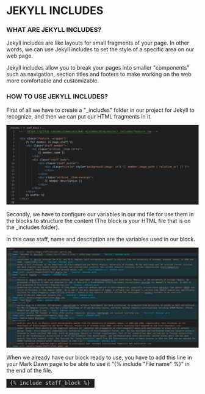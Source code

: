 # JEKYLL INCLUDES
 
### WHAT ARE JEKYLL INCLUDES?

Jekyll includes are like layouts for small fragments of your page. In other words, we can use Jekyll includes to set the style of a specific area on our web page. 

Jekyll includes allow you to break your pages into smaller "components" such as navigation, section titles and footers to make working on the web more comfortable and customizable.

### HOW TO USE JEKYLL INCLUDES?

First of all we have to create a "_includes" folder in our project for Jekyll to recognize, and then we can put our HTML fragments in it. 

 ![HTML block from _includes folder](/assets/docImages/cssBlock.png)

Secondly, we have to configure our variables in our md file for use them in the blocks to structure the content (The block is your HTML file that is on the _includes folder).

In this case staff, name and description are the variables used in our block.

 ![Variables from MD file](/assets/docImages/variableMD.png)

When we already have our block ready to use, you have to add this line in your Mark Dawn page to be able to use it "{% include "File name" %}" in the end of the file.

 ![Code line to add the block configuration to a MD file](/assets/docImages/lineBlock.png)